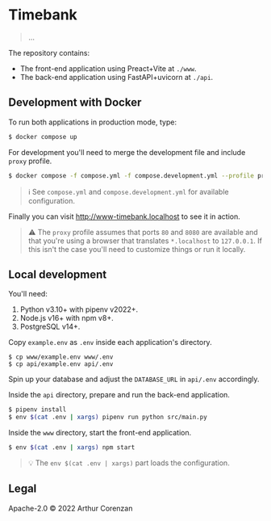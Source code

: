 # Timebank

> ...

The repository contains:

- The front-end application using Preact+Vite at `./www`.
- The back-end application using FastAPI+uvicorn at `./api`.

## Development with Docker

To run both applications in production mode, type:

```sh
$ docker compose up
```

For development you'll need to merge the development file and include `proxy` profile.

```sh
$ docker compose -f compose.yml -f compose.development.yml --profile proxy up
```

> ℹ️ See `compose.yml` and `compose.development.yml` for available configuration.

Finally you can visit http://www-timebank.localhost to see it in action.

> ⚠️ The `proxy` profile assumes that ports `80` and `8080` are available and that you're using a browser that translates `*.localhost` to `127.0.0.1`. If this isn't the case you'll need to customize things or run it locally.

## Local development

You'll need:

1. Python v3.10+ with pipenv v2022+.
2. Node.js v16+ with npm v8+.
3. PostgreSQL v14+.

Copy `example.env` as `.env` inside each application's directory.

```
$ cp www/example.env www/.env
$ cp api/example.env api/.env
```

Spin up your database and adjust the `DATABASE_URL` in `api/.env` accordingly.

Inside the `api` directory, prepare and run the back-end application.

```sh
$ pipenv install
$ env $(cat .env | xargs) pipenv run python src/main.py
```

Inside the `www` directory, start the front-end application.

```sh
$ env $(cat .env | xargs) npm start
```

> 💡 The `env $(cat .env | xargs)` part loads the configuration.

## Legal

Apache-2.0 ©️ 2022 Arthur Corenzan
